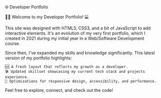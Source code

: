 🌐 Developer Portfolio

🧑‍💻 Welcome to my Developer Portfolio! 💻

This site was designed with HTML5, CSS3, and a bit of JavaScript to add interactive elements. It's an evolution of my very first portfolio, which I created in 2021 during my initial year in a Web/Software Development course.

Since then, I've expanded my skills and knowledge significantly. This latest version of my portfolio highlights:

    🆕 A fresh layout that reflects my growth as a developer.
    🛠️ Updated skillset showcasing my current tech stack and projects experience.
    🚀 Optimizations for responsive design, accessibility, and performance.

Feel free to explore, connect, and check out the code!
